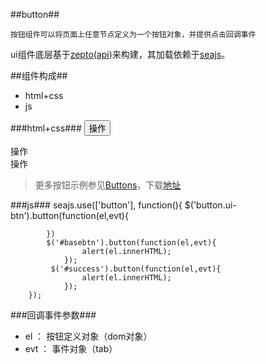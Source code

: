 
##button##

	按钮组件可以将页面上任意节点定义为一个按钮对象，并提供点击回调事件

ui组件底层基于[zepto](https://github.com/madrobby/zepto)([api](http://www.css88.com/doc/zeptojs_api/))来构建，其加载依赖于[seajs](http://seajs.org/docs/)。

##组件构成##
* html+css
* js

###html+css###
	<button type="button" class="ui-btn ui-btn-primary ui-btn-outlined">
         操作
    </button>
    <div class="ui-btn ui-btn-primary" id="basebtn">
         操作
    </div>
    <span class="ui-btn ui-btn-success" id="success">
         操作          
    </span>
>更多按钮示例参见[Buttons](http://www.bootcss.com/p/buttons/)，下载[地址](https://github.com/alexwolfe/Buttons.git)

###js###
	seajs.use(['button'], function(){
            $('button.ui-btn').button(function(el,evt){
                
            })
            $('#basebtn').button(function(el,evt){
                    alert(el.innerHTML);
                });
			 $('#success').button(function(el,evt){
                    alert(el.innerHTML);
                });
        });

###回调事件参数###

*	el ： 按钮定义对象（dom对象）
*	evt ： 事件对象（tab）